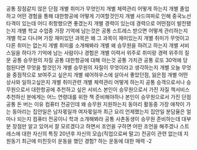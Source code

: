 공통	장점같지 않은 단점
개별	취미가 무엇인지
개별	체력관리 어떻게 하는지
개별	졸업하고 어떤 경험을 통해 대한항공에 어떻게 기여할것인지
개별	사드여파로 인해 중국노선 타격이 있는데 어디 취항했으면 좋겠는지
개별	경력이 있는데 경력으로 어떤점이 발전됐는지
개별	학교 수업중 가장 기억에 남는것은
공통	스트레스 받으면 어떻게 관리하는지
개별	학교 다니며 가장 재미있던 과목은 왜 그 과목이 재미있는지
개별	취미가 무엇이고 다른 취미는 없는지
개별	취미를 소개해봐라
개별	왜 승무원을 하려고 하는지
개별	서비스일을 하다가 기억에 남는 사람이나 경험은
개별	이력서 위주로 취미랑 경력 위주의 질문
공통	승무원의 자질
공통	대한항공에 대해 아는것
공통	가치관
공통	로또 30억에 당첨된다면 무엇을 할것인가
개별	승무원의 자질이 무엇이라고 생각하는지
개별	오늘 무엇을 중점적으로 보여주고 싶은지
개별	쉐어하우스에 살아서 좋았던점, 잃은점
개별	어떤 상사와 일하고싶은지
개별	취미관련
개별	체력관리 어떻게 하는지
공통	승객으로서나 승무원으로서 대한항공에 추천하고 싶은 서비스
	본인이 승무원으로서 가진 자질
	책서비스 추천하신 분에게는 어느 연령대를 위한 책 준비해야하나
	본인이 승무원으로서 가진 단점
공통	돈 버는 이유
	컴퓨터 전공인데 왜 승무원 지원하는지
	동아리 활동중 가장 애착이 가는 동아리는
	집안일은 남자몫일까 여자몫일까
	최근 요리 언제했는지 집안일 분담율은 얼마나 되는지
	컴퓨터 전공이니 학과 소개해봐라
공통	사촌동생이 승무원 준비하는데 대부분 장점만 알고 있어서 잘 모르겠다고 하면서 조언을 구하면 어떤 조언을 해주겠나
	스트레스에 대한 자신의 특징
	20년후 자신의 모습(직업으로써 말고)
	전공이 관련 없는데 지원동기
	최근에 미친듯이 운동을 했던 경험?
	하는 운동에 대한 매력
	-2
